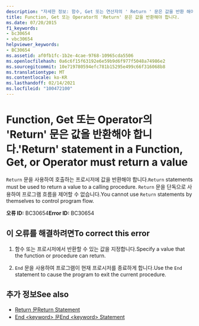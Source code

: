 ```yaml
---
description: "자세한 정보: 함수, Get 또는 연산자의 ' Return ' 문은 값을 반환 해야 합니다."
title: Function, Get 또는 Operator의 'Return' 문은 값을 반환해야 합니다.
ms.date: 07/20/2015
f1_keywords:
- bc30654
- vbc30654
helpviewer_keywords:
- BC30654
ms.assetid: af0fb1fc-1b2e-4cae-9768-10965cda5506
ms.openlocfilehash: 0a6c6f15f63192e6e59b9d6f977f5048a74986e2
ms.sourcegitcommit: 10e719780594efc781b15295e499c66f316068b8
ms.translationtype: MT
ms.contentlocale: ko-KR
ms.lasthandoff: 02/14/2021
ms.locfileid: "100472100"
---
```

# <a name="return-statement-in-a-function-get-or-operator-must-return-a-value"></a><span data-ttu-id="f1ec3-103">Function, Get 또는 Operator의 'Return' 문은 값을 반환해야 합니다.</span><span class="sxs-lookup"><span data-stu-id="f1ec3-103">'Return' statement in a Function, Get, or Operator must return a value</span></span>

<span data-ttu-id="f1ec3-104">`Return` 문을 사용하여 호출하는 프로시저에 값을 반환해야 합니다.</span><span class="sxs-lookup"><span data-stu-id="f1ec3-104">`Return` statements must be used to return a value to a calling procedure.</span></span> <span data-ttu-id="f1ec3-105">`Return` 문을 단독으로 사용하여 프로그램 흐름을 제어할 수 없습니다.</span><span class="sxs-lookup"><span data-stu-id="f1ec3-105">You cannot use `Return` statements by themselves to control program flow.</span></span>  
  
 <span data-ttu-id="f1ec3-106">**오류 ID:** BC30654</span><span class="sxs-lookup"><span data-stu-id="f1ec3-106">**Error ID:** BC30654</span></span>  
  
## <a name="to-correct-this-error"></a><span data-ttu-id="f1ec3-107">이 오류를 해결하려면</span><span class="sxs-lookup"><span data-stu-id="f1ec3-107">To correct this error</span></span>  
  
1. <span data-ttu-id="f1ec3-108">함수 또는 프로시저에서 반환할 수 있는 값을 지정합니다.</span><span class="sxs-lookup"><span data-stu-id="f1ec3-108">Specify a value that the function or procedure can return.</span></span>  
  
2. <span data-ttu-id="f1ec3-109">`End` 문을 사용하여 프로그램이 현재 프로시저를 종료하게 합니다.</span><span class="sxs-lookup"><span data-stu-id="f1ec3-109">Use the `End` statement to cause the program to exit the current procedure.</span></span>  
  
## <a name="see-also"></a><span data-ttu-id="f1ec3-110">추가 정보</span><span class="sxs-lookup"><span data-stu-id="f1ec3-110">See also</span></span>

- [<span data-ttu-id="f1ec3-111">Return 문</span><span class="sxs-lookup"><span data-stu-id="f1ec3-111">Return Statement</span></span>](../language-reference/statements/return-statement.md)
- [<span data-ttu-id="f1ec3-112">End \<keyword> 문</span><span class="sxs-lookup"><span data-stu-id="f1ec3-112">End \<keyword> Statement</span></span>](../language-reference/statements/end-keyword-statement.md)
